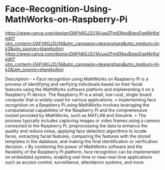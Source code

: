# Face-Recognition-Using-MathWorks-on-Raspberry-Pi
https://www.canva.com/design/DAFh8GJ2U1A/uwZFmjENqoBzeoDgeNjr6g/edit?utm_content=DAFh8GJ2U1A&utm_campaign=designshare&utm_medium=link2&utm_source=sharebutton
https://www.canva.com/design/DAFh8GJ2U1A/uwZFmjENqoBzeoDgeNjr6g/edit?utm_content=DAFh8GJ2U1A&utm_campaign=designshare&utm_medium=link2&utm_source=sharebutton

Description -
•	Face recognition using MathWorks on Raspberry Pi is a process of identifying and verifying individuals based on their facial features using the MathWorks software platform and implementing it on a Raspberry Pi device. The Raspberry Pi is a small, low-cost, single-board computer that is widely used for various applications.
•	Implementing face recognition on a Raspberry Pi using MathWorks involves leveraging the computational capabilities of the Raspberry Pi and the comprehensive toolset provided by MathWorks, such as MATLAB and Simulink. 
•	The process typically includes capturing images or video frames using a camera connected to the Raspberry Pi, preprocessing the data to enhance the quality and reduce noise, applying face detection algorithms to locate faces, extracting facial features, comparing the features with the stored templates in the database, and making the final identification or verification decision.
•	By combining the power of MathWorks software and the flexibility of the Raspberry Pi platform, face recognition can be implemented on embedded systems, enabling real-time or near-real-time applications such as access control, surveillance, attendance systems, and more.
